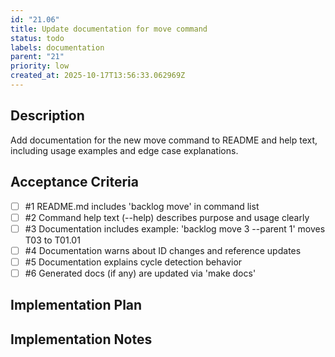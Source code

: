 ```yaml
---
id: "21.06"
title: Update documentation for move command
status: todo
labels: documentation
parent: "21"
priority: low
created_at: 2025-10-17T13:56:33.062969Z
---
```

## Description

Add documentation for the new move command to README and help text, including usage examples and edge case explanations.

## Acceptance Criteria
<!-- AC:BEGIN -->

- [ ] #1 README.md includes 'backlog move' in command list
- [ ] #2 Command help text (--help) describes purpose and usage clearly
- [ ] #3 Documentation includes example: 'backlog move 3 --parent 1' moves T03 to T01.01
- [ ] #4 Documentation warns about ID changes and reference updates
- [ ] #5 Documentation explains cycle detection behavior
- [ ] #6 Generated docs (if any) are updated via 'make docs'

<!-- AC:END -->

## Implementation Plan



## Implementation Notes


